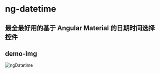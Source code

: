 # ng-datetime

## 最全最好用的基于 Angular Material 的日期时间选择控件

## demo-img

![ngDatetime][1]


  [1]: http://o8tapqn1p.bkt.clouddn.com/20180320-ngDatetime.png
